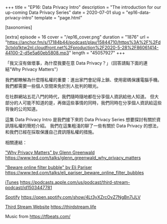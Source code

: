 +++
title = "EP16: Data Privacy Intro"
description = "The introduction for our up-coming Data Privacy Series"
date = 2020-07-01
slug = "ep16-data-privacy-intro"
template = "page.html"

[taxonomies]

[extra]
episode = 16
cover = "/ep16_cover.png"
duration = "1876"
url = "https://anchor.fm/s/17184b44/podcast/play/15844710/https%3A%2F%2Fd3ctxlq1ktw2nl.cloudfront.net%2Fproduction%2F2020-5-28%2F86061414-44100-2-d5e5a60eb5808.mp3"
length = "45057927"
+++

「我又沒有做壞事，為什麼我要在意 Data Privacy？」（回答請點下面的連結"Why Privacy Matters"）

我們都瞭解為什麼隱私權的重要：進出家門會記得上鎖、使用密碼保護電腦手機。我們都需要一些個人空間來免於別人批判的眼光。


在社群網站五花八門的時代，我們隨時隨地都在分享個人資訊給他人知道。
但大部分的人可能不知道的是，再做這些事情的同時，我們同時在分享個人資訊給這些背後的公司知道。

<!-- more -->

這集 Data Privacy Intro 是我們接下來的 Data Privacy Series 想要探討有關於資訊隱私權的簡短介紹。
我們在這集粗淺的聊了一些有關於 Data Privacy 的想法，和我們已經在採取保護自己資訊隱私權的措施。


相關連結：

["Why Privacy Matters" by Glenn Greenwald](https://www.ted.com/talks/glenn_greenwald_why_privacy_matters)
https://www.ted.com/talks/glenn_greenwald_why_privacy_matters

["Beware online filter bubble" by Eli Pariser](https://www.ted.com/talks/eli_pariser_beware_online_filter_bubbles)
https://www.ted.com/talks/eli_pariser_beware_online_filter_bubbles

[iTunes](https://podcasts.apple.com/us/podcast/third-stream-podcast/id1503447781)
https://podcasts.apple.com/us/podcast/third-stream-podcast/id1503447781

[Spotify](https://open.spotify.com/show/4Lt3yXZrcOvZ7NgBn7iJLV)
https://open.spotify.com/show/4Lt3yXZrcOvZ7NgBn7iJLV

[Third Stream Website](https://thirdstream.life)
https://thirdstream.life

Music from https://tfbeats.com/
